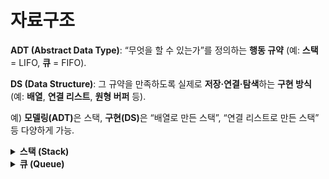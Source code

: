 # 자료구조

<strong>ADT (Abstract Data Type)</strong>: “무엇을 할 수 있는가”를 정의하는 <strong>행동 규약</strong> (예: <strong>스택</strong> = LIFO, <strong>큐</strong> = FIFO).

<strong>DS (Data Structure)</strong>: 그 규약을 만족하도록 실제로 <strong>저장·연결·탐색</strong>하는 <strong>구현 방식</strong> (예: <strong>배열</strong>, <strong>연결 리스트</strong>, <strong>원형 버퍼</strong> 등).

예) <strong>모델링(ADT)</strong>은 스택, <strong>구현(DS)</strong>은 “배열로 만든 스택”, “연결 리스트로 만든 스택” 등 다양하게 가능.

<details> <summary><strong>스택 (Stack)</strong></summary>
1) 정의(ADT)

<strong>LIFO(후입선출)</strong> 규칙을 가지는 선형 자료구조.

한쪽 끝에서만 삽입/삭제가 일어남.

<strong>top</strong>: 최근 원소를 가리키는 멤버(필드).

2. 핵심 특징

입력·삭제 모두 <strong>한 방향</strong>에서 수행.

<strong>pop</strong> 후 <strong>top</strong>은 <strong>그 직전 원소</strong>를 가리킴.

<strong>배열/연결 리스트</strong> 등 여러 DS로 구현 가능.

3. 대표 연산(메서드)

의사 코드

push(x): a[size] = x; size++

pop(): if size == 0 → underflow
size--; return a[size]

top(): if size == 0 → underflow
return a[size-1]

TypeScript 레퍼런스 구현

export class Stack<T> {
private data: T[] = [];
push(x: T) { this.data.push(x); } // O(1) 평균
pop(): T | undefined { return this.data.pop(); } // O(1) 평균
top(): T | undefined { return this.data[this.data.length - 1]; } // O(1)
size() { return this.data.length; } // O(1)
empty() { return this.data.length === 0; } // O(1)
}

4. 오류 케이스

<strong>Underflow</strong>: 빈 스택에서 <code>pop</code>/<code>top</code>.

<strong>Overflow</strong>: 고정 용량에서 한도를 초과해 <code>push</code>.

5. 구현방식

<strong>동적 배열</strong>: 캐시 친화적, <code>push</code> 평균 O(1) (리사이즈 순간 O(n)).

<strong>연결 리스트</strong>: 중간 조작 유리, 하지만 임의 접근 O(n).

<strong>왜 배열이 캐시 친화적?</strong>
CPU는 읽을 때 <strong>인접 메모리 블록까지 미리 가져오는 경향</strong>(프리패치)이 있어, 한 번 접근하면 이웃한 값들이 캐시에 올라와 <strong>연속 접근</strong>이 빠름.

6. 활용 예시

브라우저 <strong>뒤로가기</strong>, <strong>실행 취소(Undo)</strong>, <strong>후위 표기식 계산</strong>, <strong>호출 스택</strong>.

7. Big-O 퀵 표

<strong>Push / Pop / Top</strong>: 평균 <strong>O(1)</strong>.

8. 면접 포인트

배열 vs 연결 리스트로 구현 시 <strong>장단점</strong> 비교.

<strong>Min-Stack</strong> 설계(보조 스택, 차이값 트릭 등).

</details>
<details> <summary><strong>큐 (Queue)</strong></summary>
1) 정의(ADT)

<strong>FIFO(선입선출)</strong> 규칙을 가지는 선형 자료구조.

뒤(<strong>rear</strong>)로 삽입, 앞(<strong>front</strong>)에서 삭제 — <strong>입·출력 위치가 분리</strong>됨.

2. 핵심 특징

<strong>front</strong>: 삭제/조회가 일어나는 위치(맨 앞).

<strong>rear</strong>: 삽입이 일어나는 위치(맨 뒤).

먼저 들어온 데이터가 먼저 나가는 <strong>대기 행렬</strong>.

<strong>배열/연결 리스트</strong> 등 여러 DS로 구현 가능.

3. 대표 연산(메서드)

<strong>enqueue(x)</strong>: 뒤(<strong>rear/back</strong>)에 삽입

<strong>dequeue()</strong>: 앞(<strong>front</strong>)에서 제거+반환

<strong>front()/peek()</strong>: 가장 앞 요소 조회

<strong>empty()</strong>, <strong>size()</strong>: 공백/크기 확인

4. 오류 케이스

<strong>Underflow</strong>: 빈 큐에서 <code>dequeue</code>.

<strong>Overflow</strong>: 고정 용량에서 한도를 초과해 <code>enqueue</code>.

5. 구현방식
   A) 단순 배열

앞에서 <strong>dequeue</strong>를 하면 앞쪽 인덱스가 비지만, <strong>그 칸을 즉시 재사용하기 어렵다</strong>(매번 시프트하면 O(n)).

해결: <strong>원형 큐(circular queue)</strong>.

B) 원형 큐 (배열 기반, 모듈러 연산)

인덱스를 <strong>모듈러</strong>(나머지)로 <strong>회전</strong>시켜 빈 칸을 재활용.

용어 정리: <strong>capacity</strong> = 내부 배열의 길이(크기).
<strong>front</strong> = 삭제 위치(헤드, head), <strong>rear</strong> = 삽입 위치(테일, tail).

갱신 규칙(대표 예시):

rear = (rear + 1) % capacity; // enqueue 후 삽입 위치 이동
front = (front + 1) % capacity; // dequeue 후 삭제 위치 이동

크기 계산(표현 통일):

size = (rear - front + capacity) % capacity;

가득 참/비었음 판정 (두 가지 설계 중 택1):

<strong>size 변수</strong>를 유지한다 → <code>size == 0</code>이면 빈 큐, <code>size == capacity</code>이면 가득 참.

<strong>한 칸 비워두기</strong> 규약 → <code>rear == front</code>이면 빈 큐,
<code>(rear + 1) % capacity == front</code>이면 가득 참.

C) 연결 리스트

<strong>front</strong>와 <strong>rear</strong> 포인터만 유지하면 <strong>enqueue/dequeue 모두 O(1)</strong>.

메모리 오버헤드(포인터) 있지만 <strong>유연성</strong>이 좋음(리사이즈 불필요).

6. 활용 예

<strong>프로세스 스케줄링</strong>, <strong>윈도우 메시지 큐</strong>, <strong>캐시/파이프라인</strong>, <strong>BFS</strong> 등.

7. Big-O 퀵 표

<strong>Enqueue / Dequeue / Front</strong>: <strong>O(1)</strong> (배열 원형/연결 리스트 기준).

</details>
